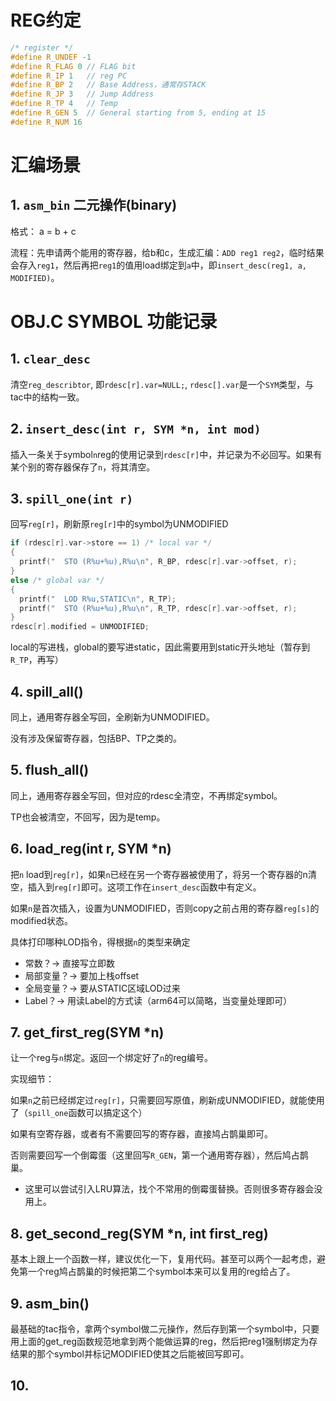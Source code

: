 # REG约定
```c
/* register */
#define R_UNDEF -1
#define R_FLAG 0 // FLAG bit
#define R_IP 1	 // reg PC
#define R_BP 2	 // Base Address，通常存STACK
#define R_JP 3	 // Jump Address
#define R_TP 4	 // Temp
#define R_GEN 5	 // General starting from 5, ending at 15
#define R_NUM 16
```

# 汇编场景
## 1. `asm_bin` 二元操作(binary)

格式： a = b + c

流程：先申请两个能用的寄存器，给b和c，生成汇编：`ADD reg1 reg2`，临时结果会存入`reg1`，然后再把`reg1`的值用load绑定到`a`中，即`insert_desc(reg1, a, MODIFIED)`。

# OBJ.C SYMBOL 功能记录
## 1. `clear_desc`

清空`reg_describtor`, 即`rdesc[r].var=NULL;`, `rdesc[].var`是一个`SYM`类型，与tac中的结构一致。

## 2. `insert_desc(int r, SYM *n, int mod)`

插入一条关于symbol`n`reg的使用记录到`rdesc[r]`中，并记录为不必回写。如果有某个别的寄存器保存了`n`，将其清空。


## 3. `spill_one(int r)`
回写`reg[r]`，刷新原`reg[r]`中的symbol为UNMODIFIED

```c
if (rdesc[r].var->store == 1) /* local var */
{
  printf("	STO (R%u+%u),R%u\n", R_BP, rdesc[r].var->offset, r);
}
else /* global var */
{
  printf("	LOD R%u,STATIC\n", R_TP);
  printf("	STO (R%u+%u),R%u\n", R_TP, rdesc[r].var->offset, r);
}
rdesc[r].modified = UNMODIFIED;
```

local的写进栈，global的要写进static，因此需要用到static开头地址（暂存到`R_TP`，再写）

## 4. spill_all()

同上，通用寄存器全写回，全刷新为UNMODIFIED。

没有涉及保留寄存器，包括BP、TP之类的。

## 5. flush_all()

同上，通用寄存器全写回，但对应的rdesc全清空，不再绑定symbol。

TP也会被清空，不回写，因为是temp。

## 6. load_reg(int r, SYM *n)

把`n` load到`reg[r]`，如果`n`已经在另一个寄存器被使用了，将另一个寄存器的n清空，插入到`reg[r]`即可。这项工作在`insert_desc`函数中有定义。

如果`n`是首次插入，设置为UNMODIFIED，否则copy之前占用的寄存器`reg[s]`的modified状态。

具体打印哪种LOD指令，得根据`n`的类型来确定
- 常数？-> 直接写立即数
- 局部变量？-> 要加上栈offset
- 全局变量？-> 要从STATIC区域LOD过来
- Label？-> 用读Label的方式读（arm64可以简略，当变量处理即可）

## 7. get_first_reg(SYM *n)

让一个reg与`n`绑定。返回一个绑定好了`n`的reg编号。

实现细节：

如果`n`之前已经绑定过`reg[r]`，只需要回写原值，刷新成UNMODIFIED，就能使用了（`spill_one`函数可以搞定这个）

如果有空寄存器，或者有不需要回写的寄存器，直接鸠占鹊巢即可。

否则需要回写一个倒霉蛋（这里回写`R_GEN`，第一个通用寄存器），然后鸠占鹊巢。

- 这里可以尝试引入LRU算法，找个不常用的倒霉蛋替换。否则很多寄存器会没用上。

## 8. get_second_reg(SYM *n, int first_reg)

基本上跟上一个函数一样，建议优化一下，复用代码。甚至可以两个一起考虑，避免第一个reg鸠占鹊巢的时候把第二个symbol本来可以复用的reg给占了。

## 9. asm_bin()

最基础的tac指令，拿两个symbol做二元操作，然后存到第一个symbol中，只要用上面的get_reg函数规范地拿到两个能做运算的reg，然后把reg1强制绑定为存结果的那个symbol并标记MODIFIED使其之后能被回写即可。

## 10. 

